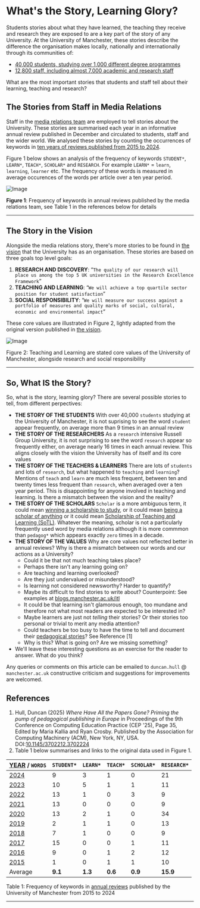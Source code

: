 # What's the Story, Learning Glory?

Students stories about what they have learned, the teaching they receive and research they are exposed to are a key part of the story of any University. At the University of Manchester, these stories describe the difference the organisation makes locally, nationally and internationally through its communities of:

* [40,000 students, studying over 1,000 different degree programmes](https://www.employers.manchester.ac.uk/ourstudents/) 
* [12,800 staff, including almost 7,000 academic and research staff](https://www.manchester.ac.uk/about/people/)

What are the most important stories that students and staff tell about their learning, teaching and research?

<!-- ## Teaching Glory? not really-->

## The Stories from Staff in Media Relations

Staff in the [media relations team](https://www.manchester.ac.uk/about/news/contact-media-relations/) are employed to tell stories about the University. These stories are summarised each year in an informative annual review published in December and circulated to students, staff and the wider world. We analysed these stories by counting the occurrences of keywords in [ten years of reviews published from 2015 to 2024](https://github.com/dullhunk/cdyf/issues/995). 

Figure 1 below shows an analysis of the frequency of keywords `STUDENT*`, `LEARN*`, `TEACH*`, `SCHOLAR*` and `RESEARCH`.  For example `LEARN*` = `learn`, `learning`, `learner` etc. The frequency of these words is measured in average occurences of the words per article over a ten year period.


<!--![Image](https://github.com/user-attachments/assets/b19ec952-cefa-4904-b7b3-011fab9e1e05)
-->
![Image](https://github.com/user-attachments/assets/215ff606-7724-4f1d-b0af-31d1dcebb7e0)

**Figure 1**: Frequency of keywords in annual reviews published by the media relations team, see Table 1 in the references below for details


--- 
## The Story in the Vision

Alongside the media relations story, there's more stories to  be found in [the vision](https://github.com/dullhunk/cdyf/issues/1008) that the University has as an organisation. These stories are based on three goals top level goals:

1. **RESEARCH AND DISCOVERY**:  “`The quality of our research will place us among the top 5 UK universities in the Research Excellence Framework`”
2. **TEACHING AND LEARNING**:  “`We will achieve a top quartile sector position for student satisfaction`”
3. **SOCIAL RESPONSIBILITY**: “`We will measure our success against a portfolio of measures and quality marks of social, cultural, economic and environmental impact`”

These core values are illustrated in Figure 2, lightly adapted from the original version published in [the vision](https://github.com/dullhunk/cdyf/issues/1008).

![Image](https://github.com/user-attachments/assets/bcec2956-9886-4b79-8a4d-a586bb393ed4)

Figure 2: Teaching and Learning are stated core values of the University of Manchester, alongside research and social responsibility

---

## So, What IS the Story?

So, what is the story, learning glory? There are several possible stories to tell, from different perpectives:

* **THE STORY OF THE STUDENTS** With over 40,000 `students` studying at the University of Manchester, it is not suprising to see the word `student` appear frequently, on average more than 9 times in an annual review
* **THE STORY OF THE RESEARCHERS** As a `research` intensive Russell Group University, it is not surprising to see the word `research` appear so frequently either, on average nearly 16 times in each annual review. This aligns closely with the vision the University has of itself and its core values
* **THE STORY OF THE TEACHERS & LEARNERS** There are lots of `students` and lots of `research`, but what happened to `teaching` and `learning`? Mentions of `teach` and `learn` are much less frequent, between ten and twenty times less frequent than `research`, when averaged over a ten year period. This is disappointing for anyone involved in teaching and learning. Is there a mismatch between the vision and the reality?
* **THE STORY OF THE SCHOLARS** `Scholar` is a more ambiguous term, it could mean [winning a scholarship to study](https://www.manchester.ac.uk/study/undergraduate/fees-and-funding/scholarships-and-bursaries/), or it could mean [being a scholar of anything](https://scholar.google.com/) or it could mean [Scholarship of Teaching and Learning (SoTL)](https://www.staffnet.manchester.ac.uk/umitl/resources/scholarship-toolkit/). Whatever the meaning, scholar is not a particularly frequently used word by media relations although it is more commmon than `pedagog*` which appears exactly `zero` times in a decade. 
* **THE STORY OF THE VALUES** Why are core values not reflected better in annual reviews? Why is there a mismatch between our words and our actions as a University? 
    + Could it be that not much teaching takes place?
    + Perhaps there isn't any learning going on? 
    + Are teaching and learning overlooked? 
    + Are they just undervalued or misunderstood?
    + Is learning not considered newsworthy? Harder to quantify?
    + Maybe its difficult to find stories to write about? Counterpoint: See examples at [blogs.manchester.ac.uk/itl](https://blogs.manchester.ac.uk/itl/)
    + It could be that learning isn't glamorous enough, too mundane and therefore not what most readers are expected to be interested in?
    + Maybe learners are just not _telling_ their stories? Or their stories too personal or trivial to merit any media attention?
    + Could teachers be too busy to have the time to tell and document their [pedagogical stories](https://en.wikipedia.org/wiki/Pedagogy)? See Reference [1]
    + Why is this? What is going on? Are we missing something?
* We'll leave these interesting questions as an exercise for the reader to answer. What do you think? 

Any queries or comments on this article can be emailed to `duncan.hull` @ `manchester.ac.uk` constructive criticism and suggestions for improvements are welcomed.

## References

1. Hull, Duncan (2025) _Where Have All the Papers Gone? Priming the pump of pedagogical publishing in Europe_ in Proceedings of the 9th Conference on Computing Education Practice (CEP '25), Page 35, Edited by Maria Kallia and Ryan Crosby. Published by the Association for Computing Machinery (ACM), New York, NY, USA. DOI:[10.1145/3702212.3702224](https://doi.org/10.1145/3702212.3702224) 
2. Table 1 below summarises and links to the original data used in Figure 1.


| [YEAR](https://github.com/dullhunk/cdyf/issues/995) / `WORDS`| `STUDENT*` | `LEARN*` | `TEACH*` | `SCHOLAR*` | `RESEARCH*` |   
|---------------------------------------------------------------|------------|---------|----------|--------------|-------------|
| [2024](https://github.com/dullhunk/cdyf/issues/983)           | 9          | 3       | 1        | 0            | 21          | 
| [2023](https://github.com/dullhunk/cdyf/issues/984)           | 10         | 5       | 1        | 1            | 11          | 
| [2022](https://github.com/dullhunk/cdyf/issues/985)           | 13         | 1       | 0        | 3            | 9           | 
| [2021](https://github.com/dullhunk/cdyf/issues/986)           | 13         | 0       | 0        | 0            | 9           | 
| [2020](https://github.com/dullhunk/cdyf/issues/987)           | 13         | 2       | 1        | 0            |   34        |
| [2019](https://github.com/dullhunk/cdyf/issues/988)           | 2          | 1       | 1        | 0            |   13        |
| [2018](https://github.com/dullhunk/cdyf/issues/989)           | 7          | 1       | 0        | 0            |   9        |
| [2017](https://github.com/dullhunk/cdyf/issues/991)           | 15         | 0       | 0        | 1            |   11        |
| [2016](https://github.com/dullhunk/cdyf/issues/993)           | 9          | 0       | 1        | 2            |   12        |
| [2015](https://github.com/dullhunk/cdyf/issues/994)           | 1          | 0       | 1        | 1            |   10        |
| Average                                                       | **9.1**    | **1.3** | **0.6**  | **0.9**      |   **15.9** |



Table 1: Frequency of keywords in [annual reviews](https://github.com/dullhunk/cdyf/issues/995) published by the University of Manchester from 2015 to 2024


---
<!--
### Jekyll Themes

Your Pages site will use the layout and styles from the Jekyll theme you have selected in your [repository settings](https://github.com/dullhunk/teaching-and-learning/settings/pages). The name of this theme is saved in the Jekyll `_config.yml` configuration file.

### Support or Contact

Having trouble with Pages? Check out our [documentation](https://docs.github.com/categories/github-pages-basics/) or [contact support](https://support.github.com/contact) and we’ll help you sort it out.-->
